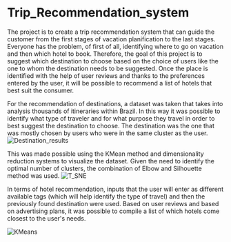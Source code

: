 # Trip_Recommendation_system
The project is to create a trip recommendation system that can guide the customer from the first stages of vacation planification to the last stages. Everyone has the problem, of first of all, identifying where to go on vacation and then which hotel to book. Therefore, the goal of this project is to suggest which destination to choose based on the choice of users like the one to whom the destination needs to be suggested. Once the place is identified with the help of user reviews and thanks to the preferences entered by the user, it will be possible to recommend a list of hotels that best suit the consumer.

For the recommendation of destinations, a dataset was taken that takes into analysis thousands of itineraries within Brazil. In this way it was possible to identify what type of traveler and for what purpose they travel in order to best suggest the destination to choose. The destination was the one that was mostly chosen by users who were in the same cluster as the user. ![Destination_results](https://github.com/Edoardo24/Trip_Recommendation_system/assets/46709461/118d17ed-fb1d-4be3-bb32-1558f2947977)

This was made possible using the KMean method and dimensionality reduction systems to visualize the dataset. Given the need to identify the optimal number of clusters, the combination of Elbow and Silhouette method was used.
![T_SNE](https://github.com/Edoardo24/Trip_Recommendation_system/assets/46709461/9c712e93-8180-4d5e-b858-615278a937f5)


In terms of hotel recommendation, inputs that the user will enter as different available tags (which will help identify the type of travel) and then the previously found destination were used. Based on user reviews and based on advertising plans, it was possible to compile a list of which hotels come closest to the user's needs.

![KMeans](https://github.com/Edoardo24/Trip_Recommendation_system/assets/46709461/35b09302-1990-4132-aae2-d9bfb1b86389)
